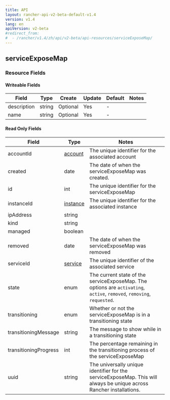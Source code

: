 ```yaml
---
title: API
layout: rancher-api-v2-beta-default-v1.4
version: v1.4
lang: en
apiVersion: v2-beta
#redirect_from:
#  - /rancher/v1.4/zh/api/v2-beta/api-resources/serviceExposeMap/
---
```


## serviceExposeMap



### Resource Fields

#### Writeable Fields

Field | Type | Create | Update | Default | Notes
---|---|---|---|---|---
description | string | Optional | Yes | - | 
name | string | Optional | Yes | - | 


#### Read Only Fields

Field | Type   | Notes
---|---|---
accountId | [account]({{site.baseurl}}/rancher/{{page.version}}/{{page.lang}}/api/{{page.apiVersion}}/api-resources/account/)  | The unique identifier for the associated account
created | date  | The date of when the serviceExposeMap was created.
id | int  | The unique identifier for the serviceExposeMap
instanceId | [instance]({{site.baseurl}}/rancher/{{page.version}}/{{page.lang}}/api/{{page.apiVersion}}/api-resources/instance/)  | The unique identifier for the associated instance
ipAddress | string  | 
kind | string  | 
managed | boolean  | 
removed | date  | The date of when the serviceExposeMap was removed
serviceId | [service]({{site.baseurl}}/rancher/{{page.version}}/{{page.lang}}/api/{{page.apiVersion}}/api-resources/service/)  | The unique identifier of the associated service
state | enum  | The current state of the serviceExposeMap. The options are `activating`, `active`, `removed`, `removing`, `requested`.
transitioning | enum  | Whether or not the serviceExposeMap is in a transitioning state
transitioningMessage | string  | The message to show while in a transitioning state
transitioningProgress | int  | The percentage remaining in the transitioning process of the serviceExposeMap
uuid | string  | The universally unique identifier for the serviceExposeMap. This will always be unique across Rancher installations.


<br>
